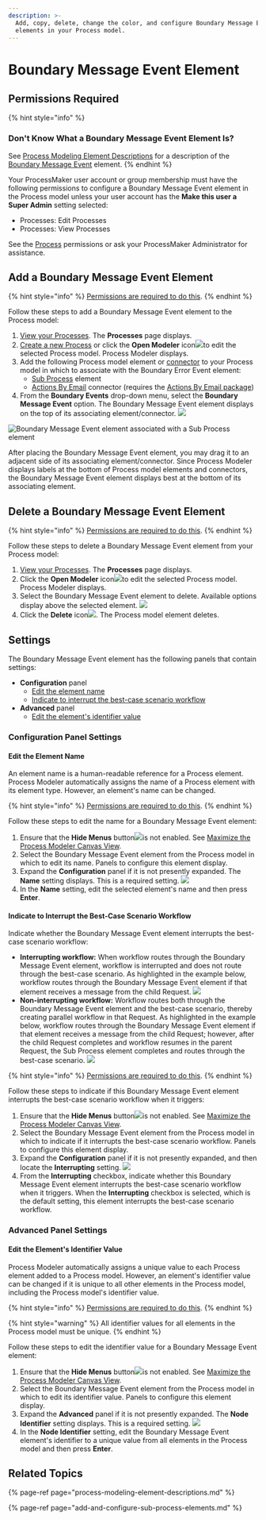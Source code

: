 ```yaml
---
description: >-
  Add, copy, delete, change the color, and configure Boundary Message Event
  elements in your Process model.
---
```


# Boundary Message Event Element

## Permissions Required

{% hint style="info" %}
### Don't Know What a Boundary Message Event Element Is?

See [Process Modeling Element Descriptions](process-modeling-element-descriptions.md) for a description of the [Boundary Message Event](process-modeling-element-descriptions.md#boundary-message-event) element.
{% endhint %}

Your ProcessMaker user account or group membership must have the following permissions to configure a Boundary Message Event element in the Process model unless your user account has the **Make this user a Super Admin** setting selected:

* Processes: Edit Processes
* Processes: View Processes

See the [Process](../../../processmaker-administration/permission-descriptions-for-users-and-groups.md#processes) permissions or ask your ProcessMaker Administrator for assistance.

## Add a Boundary Message Event Element

{% hint style="info" %}
[Permissions are required to do this](add-and-configure-boundary-message-event-elements.md#permissions-required).
{% endhint %}

Follow these steps to add a Boundary Message Event element to the Process model:

1. [View your Processes](../../viewing-processes/view-the-list-of-processes/view-your-processes.md#view-all-active-processes). The **Processes** page displays.
2. [Create a new Process](../../viewing-processes/view-the-list-of-processes/create-a-process.md) or click the **Open Modeler** icon![](../../../.gitbook/assets/open-modeler-edit-icon-processes-page-processes.png)to edit the selected Process model. Process Modeler displays.
3. Add the following Process model element or [connector](../model-processes-using-connectors/what-is-a-connector.md) to your Process model in which to associate with the Boundary Error Event element:
   * [Sub Process](add-and-configure-sub-process-elements.md#add-a-sub-process-element) element
   * [Actions By Email](../model-processes-using-connectors/available-connectors-from-processmaker/actions-by-email-connector.md) connector \(requires the [Actions By Email package](../../../package-development-distribution/package-a-connector/actions-by-email-package.md)\)
4. From the **Boundary Events** drop-down menu, select the **Boundary Message Event** option. The Boundary Message Event element displays on the top of its associating element/connector. ![](../../../.gitbook/assets/boundary-message-event-selection-process-modeler-designer.png) 

![Boundary Message Event element associated with a Sub Process element](../../../.gitbook/assets/boundary-message-event-element-process-modeler-designer.png)

After placing the Boundary Message Event element, you may drag it to an adjacent side of its associating element/connector. Since Process Modeler displays labels at the bottom of Process model elements and connectors, the Boundary Message Event element displays best at the bottom of its associating element.

## Delete a Boundary Message Event Element

{% hint style="info" %}
[Permissions are required to do this](add-and-configure-boundary-message-event-elements.md#permissions-required).
{% endhint %}

Follow these steps to delete a Boundary Message Event element from your Process model:

1. ​[View your Processes](https://processmaker.gitbook.io/processmaker-4-community/-LPblkrcFWowWJ6HZdhC/~/drafts/-LRhVZm0ddxDcGGdN5ZN/primary/designing-processes/viewing-processes/view-the-list-of-processes/view-your-processes#view-all-processes). The **Processes** page displays.
2. Click the **Open Modeler** icon![](../../../.gitbook/assets/open-modeler-edit-icon-processes-page-processes.png)to edit the selected Process model. Process Modeler displays.
3. Select the Boundary Message Event element to delete. Available options display above the selected element. ![](../../../.gitbook/assets/delete-boundary-message-event-element-process-modeler-designer.png) 
4. Click the **Delete** icon![](../../../.gitbook/assets/remove-icon.png). The Process model element deletes.

## Settings

The Boundary Message Event element has the following panels that contain settings:

* **Configuration** panel
  * [Edit the element name](add-and-configure-boundary-message-event-elements.md#edit-the-element-name)
  * [Indicate to interrupt the best-case scenario workflow](add-and-configure-boundary-message-event-elements.md#indicate-to-interrupt-the-best-case-scenario-workflow)
* **Advanced** panel
  * [Edit the element's identifier value](add-and-configure-boundary-message-event-elements.md#edit-the-elements-identifier-value)

### Configuration Panel Settings

#### Edit the Element Name

An element name is a human-readable reference for a Process element. Process Modeler automatically assigns the name of a Process element with its element type. However, an element's name can be changed.

{% hint style="info" %}
[Permissions are required to do this](add-and-configure-boundary-message-event-elements.md#permissions-required).
{% endhint %}

Follow these steps to edit the name for a Boundary Message Event element:

1. Ensure that the **Hide Menus** button![](../../../.gitbook/assets/hide-menus-button-process-modeler-processes.png)is not enabled. See [Maximize the Process Modeler Canvas View](../navigate-around-your-process-model.md#maximize-the-process-modeler-canvas-view).
2. Select the Boundary Message Event element from the Process model in which to edit its name. Panels to configure this element display.
3. Expand the **Configuration** panel if it is not presently expanded. The **Name** setting displays. This is a required setting. ![](../../../.gitbook/assets/boundary-message-event-configuration-name-process-modeler-designer.png) 
4. In the **Name** setting, edit the selected element's name and then press **Enter**.

#### Indicate to Interrupt the Best-Case Scenario Workflow

Indicate whether the Boundary Message Event element interrupts the best-case scenario workflow:

* **Interrupting workflow:** When workflow routes through the Boundary Message Event element, workflow is interrupted and does not route through the best-case scenario. As highlighted in the example below, workflow routes through the Boundary Message Event element if that element receives a message from the child Request. ![](../../../.gitbook/assets/boundary-message-event-interrupting-example.png) 
* **Non-interrupting workflow:** Workflow routes both through the Boundary Message Event element and the best-case scenario, thereby creating parallel workflow in that Request. As highlighted in the example below, workflow routes through the Boundary Message Event element if that element receives a message from the child Request; however, after the child Request completes and workflow resumes in the parent Request, the Sub Process element completes and routes through the best-case scenario. ![](../../../.gitbook/assets/boundary-message-event-non-interrupting-example.png)

{% hint style="info" %}
[Permissions are required to do this](add-and-configure-boundary-message-event-elements.md#permissions-required).
{% endhint %}

Follow these steps to indicate if this Boundary Message Event element interrupts the best-case scenario workflow when it triggers:

1. Ensure that the **Hide Menus** button![](../../../.gitbook/assets/hide-menus-button-process-modeler-processes.png)is not enabled. See [Maximize the Process Modeler Canvas View](../navigate-around-your-process-model.md#maximize-the-process-modeler-canvas-view).
2. Select the Boundary Message Event element from the Process model in which to indicate if it interrupts the best-case scenario workflow. Panels to configure this element display.
3. Expand the **Configuration** panel if it is not presently expanded, and then locate the **Interrupting** setting. ![](../../../.gitbook/assets/interrupting-boundary-event-process-modeler-designer.png) 
4. From the **Interrupting** checkbox, indicate whether this Boundary Message Event element interrupts the best-case scenario workflow when it triggers. When the **Interrupting** checkbox is selected, which is the default setting, this element interrupts the best-case scenario workflow.

### Advanced Panel Settings

#### Edit the Element's Identifier Value

Process Modeler automatically assigns a unique value to each Process element added to a Process model. However, an element's identifier value can be changed if it is unique to all other elements in the Process model, including the Process model's identifier value.

{% hint style="info" %}
[Permissions are required to do this](add-and-configure-boundary-message-event-elements.md#permissions-required).
{% endhint %}

{% hint style="warning" %}
All identifier values for all elements in the Process model must be unique.
{% endhint %}

Follow these steps to edit the identifier value for a Boundary Message Event element:

1. Ensure that the **Hide Menus** button![](../../../.gitbook/assets/hide-menus-button-process-modeler-processes.png)is not enabled. See [Maximize the Process Modeler Canvas View](../navigate-around-your-process-model.md#maximize-the-process-modeler-canvas-view).
2. Select the Boundary Message Event element from the Process model in which to edit its identifier value. Panels to configure this element display.
3. Expand the **Advanced** panel if it is not presently expanded. The **Node Identifier** setting displays. This is a required setting. ![](../../../.gitbook/assets/boundary-message-event-configuration-identifier-process-modeler-processes.png) 
4. In the **Node Identifier** setting, edit the Boundary Message Event element's identifier to a unique value from all elements in the Process model and then press **Enter**.

## Related Topics

{% page-ref page="process-modeling-element-descriptions.md" %}

{% page-ref page="add-and-configure-sub-process-elements.md" %}

